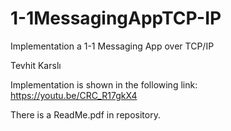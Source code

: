# 1-1MessagingAppTCP-IP
Implementation a 1-1 Messaging App over TCP/IP 

Tevhit Karslı 

Implementation is shown in the following link:  https://youtu.be/CRC_R17gkX4 

There is a ReadMe.pdf in repository.

 
